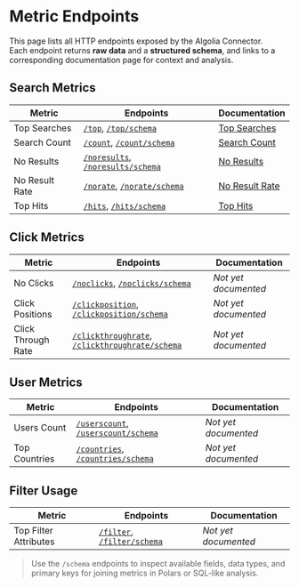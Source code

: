 # Metric Endpoints

This page lists all HTTP endpoints exposed by the Algolia Connector.  
Each endpoint returns **raw data** and a **structured schema**, and links to a corresponding documentation page for context and analysis.

## Search Metrics

| Metric           | Endpoints                                   | Documentation                               |
|------------------|---------------------------------------------|---------------------------------------------|
| Top Searches     | [`/top`](#), [`/top/schema`](#)             | [Top Searches](./metrics/top-searches.md)   |
| Search Count     | [`/count`](#), [`/count/schema`](#)         | [Search Count](./metrics/search-count.md)   |
| No Results       | [`/noresults`](#), [`/noresults/schema`](#) | [No Results](./metrics/no-results.md)       |
| No Result Rate   | [`/norate`](#), [`/norate/schema`](#)       | [No Result Rate](./metrics/no-result-rate.md) |
| Top Hits         | [`/hits`](#), [`/hits/schema`](#)           | [Top Hits](./metrics/top-hits.md)           |


## Click Metrics

| Metric               | Endpoints                                           | Documentation               |
|----------------------|-----------------------------------------------------|------------------------------|
| No Clicks            | [`/noclicks`](#), [`/noclicks/schema`](#)           | _Not yet documented_         |
| Click Positions      | [`/clickposition`](#), [`/clickposition/schema`](#) | _Not yet documented_         |
| Click Through Rate   | [`/clickthroughrate`](#), [`/clickthroughrate/schema`](#) | _Not yet documented_   |

## User Metrics

| Metric           | Endpoints                                       | Documentation                |
|------------------|-------------------------------------------------|------------------------------|
| Users Count      | [`/userscount`](#), [`/userscount/schema`](#)   | _Not yet documented_         |
| Top Countries    | [`/countries`](#), [`/countries/schema`](#)     | _Not yet documented_         |

## Filter Usage

| Metric                 | Endpoints                                     | Documentation                |
|------------------------|-----------------------------------------------|------------------------------|
| Top Filter Attributes  | [`/filter`](#), [`/filter/schema`](#)         | _Not yet documented_         |

> Use the `/schema` endpoints to inspect available fields, data types, and primary keys for joining metrics in Polars or SQL-like analysis.
